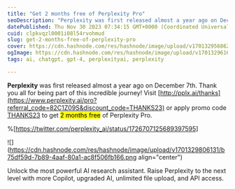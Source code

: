 ```yaml
---
title: "Get 2 months free of Perplexity Pro"
seoDescription: "Perplexity was first released almost a year ago on December 7th. Thank you all for being part of this incredible journey! Visit http://pplx.ai/thanks or app"
datePublished: Thu Nov 30 2023 07:34:15 GMT+0000 (Coordinated Universal Time)
cuid: clpkvqzl0001i08l54rvohmud
slug: get-2-months-free-of-perplexity-pro
cover: https://cdn.hashnode.com/res/hashnode/image/upload/v1701329568622/5d1d89cd-4095-4140-92f4-c74fb644d415.png
ogImage: https://cdn.hashnode.com/res/hashnode/image/upload/v1701329616044/e9336fe7-d221-4caf-8e64-4d93f9928191.png
tags: ai, chatgpt, gpt-4, perplexityai, perplexity

---
```


**Perplexity** was first released almost a year ago on December 7th. Thank you all for being part of this incredible journey! Visit [http://pplx.ai/thanks](https://www.perplexity.ai/pro?referral_code=82C1Z09S&discount_code=THANKS23) or apply promo code [THANKS23](https://www.perplexity.ai/pro?referral_code=82C1Z09S&discount_code=THANKS23) to get <mark>2 months free</mark> of Perplexity Pro.

%[https://twitter.com/perplexity_ai/status/1726707125689397595] 

![](https://cdn.hashnode.com/res/hashnode/image/upload/v1701329806131/b75df59d-7b89-4aaf-80a1-ac8f506fb166.png align="center")

Unlock the most powerful AI research assistant. Raise Perplexity to the next level with more Copilot, upgraded AI, unlimited file upload, and API access.